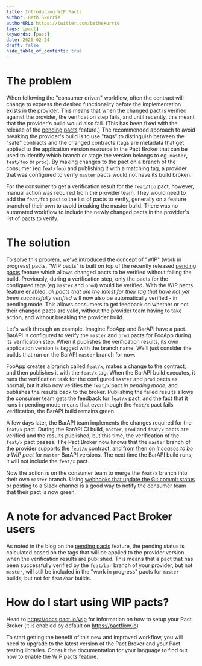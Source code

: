 ```yaml
---
title: Introducing WIP Pacts
author: Beth Skurrie
authorURL: https://twitter.com/bethskurrie
tags: [pact]
keywords: [pact]
date: 2020-02-24
draft: false
hide_table_of_contents: true
---
```


# The problem

When following the "consumer driven" workflow, often the contract will change to express the desired functionality before the implementation exists in the provider. This means that when the changed pact is verified against the provider, the verification step fails, and until recently, this meant that the provider's build would also fail. (This has been fixed with the release of the [pending pacts][pending-pacts] feature.) The recommended approach to avoid breaking the provider's build is to use "tags" to distinguish between the "safe" contracts and the changed contracts (tags are metadata that get applied to the application version resource in the Pact Broker that can be used to identify which branch or stage the version belongs to eg. `master`, `feat/foo` or `prod`). By making changes to the pact on a branch of the consumer (eg `feat/foo`) and publishing it with a matching tag, a provider that was configured to verify `master` pacts would not have its build broken.

For the consumer to get a verification result for the `feat/foo` pact, however, manual action was required from the provider team. They would need to add the `feat/foo` pact to the list of pacts to verify, generally on a feature branch of their own to avoid breaking the master build. There was no automated workflow to include the newly changed pacts in the provider's list of pacts to verify.

# The solution
To solve this problem, we've introduced the concept of "WIP" (work in progress) pacts. "WIP pacts" is built on top of the recently released [pending pacts][pending-pacts] feature which allows changed pacts to be verified without failing the build. Previously, during a verification step, only the pacts for the configured tags (eg `master` and `prod`) would be verified. With the WIP pacts feature enabled, *all pacts that are the latest for their tag that have not yet been successfully verified* will now also be automatically verified - in pending mode. This allows consumers to get feedback on whether or not their changed pacts are valid, without the provider team having to take action, and without breaking the provider build.

Let's walk through an example. Imagine FooApp and BarAPI have a pact. BarAPI is configured to verify the `master` and `prod` pacts for FooApp during its verification step. When it publishes the verification results, its own application version is tagged with the branch name. We'll just consider the builds that run on the BarAPI `master` branch for now.

FooApp creates a branch called `feat/x`, makes a change to the contract, and then publishes it with the `feat/x` tag. When the BarAPI build executes, it runs the verification task for the configured `master` and `prod` pacts as normal, but it also now verifies the `feat/x` pact *in pending mode*, and publishes the results back to the broker. Publishing the failed results allows the consumer team gets the feedback for `feat/x` pact, and the fact that it runs in pending mode means that even though the `feat/x` pact fails verification, the BarAPI build remains green.

A few days later, the BarAPI team implements the changes required for the `feat/x` pact. During the BarAPI CI build, `master`, `prod` and `feat/x` pacts are verified and the results published, but this time, the verification of the `feat/x` pact passes. The Pact Broker now knows that the `master` branch of the provider supports the `feat/x` contract, and from then on *it ceases to be a WIP pact* for `master` BarAPI versions. The next time the BarAPI build runs, it will not include the `feat/x` pact.

Now the action is on the consumer team to merge the `feat/x` branch into their own `master` branch. Using [webhooks that update the Git commit status][git-status] or posting to a Slack channel is a good way to notify the consumer team that their pact is now green.

# A note for advanced Pact Broker users

As noted in the blog on the [pending pacts][pending-pacts] feature, the pending status is calculated based on the tags that will be applied to the provider version when the verification results are published. This means that a pact that has been successfully verified by the `feat/bar` branch of your provider, but not `master`, will still be included in the "work in progress" pacts for `master` builds, but not for `feat/bar` builds.

# How do I start using WIP pacts?

Head to https://docs.pact.io/wip for information on how to setup your Pact Broker (it is enabled by default on https://pactflow.io)

To start getting the benefit of this new and improved workflow, you will need to upgrade to the latest version of the Pact Broker and your Pact testing libraries. Consult the documentation for your language to find out how to enable the WIP pacts feature.


[pending-pacts]: http://blog.pact.io/2020/02/24/how-we-have-fixed-the-biggest-problem-with-the-pact-workflow/
[git-status]: http://blog.pact.io/2018/07/16/publishing-pact-verification-statuses-to-github/
[join-slack]: https://slack.pact.io
